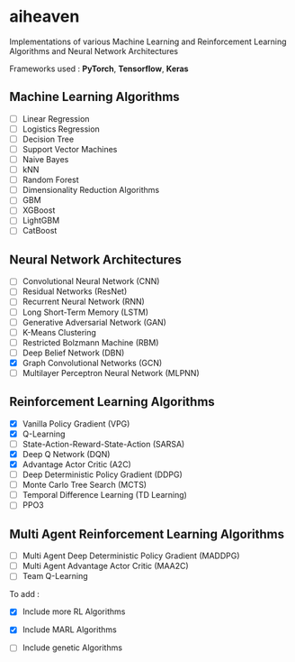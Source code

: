 # aiheaven

Implementations of various Machine Learning and Reinforcement Learning Algorithms and Neural Network Architectures

Frameworks used : **PyTorch**, **Tensorflow**, **Keras**

## Machine Learning Algorithms

- [ ] Linear Regression
- [ ] Logistics Regression
- [ ] Decision Tree
- [ ] Support Vector Machines
- [ ] Naive Bayes
- [ ] kNN
- [ ] Random Forest
- [ ] Dimensionality Reduction Algorithms
- [ ] GBM
- [ ] XGBoost
- [ ] LightGBM
- [ ] CatBoost

## Neural Network Architectures

- [ ] Convolutional Neural Network (CNN)
- [ ] Residual Networks (ResNet)
- [ ] Recurrent Neural Network (RNN)
- [ ] Long Short-Term Memory (LSTM)
- [ ] Generative Adversarial Network (GAN)
- [ ] K-Means Clustering
- [ ] Restricted Bolzmann Machine (RBM)
- [ ] Deep Belief Network (DBN)
- [x] Graph Convolutional Networks (GCN)
- [ ] Multilayer Perceptron Neural Network (MLPNN)

## Reinforcement Learning Algorithms

- [x] Vanilla Policy Gradient (VPG)
- [x] Q-Learning
- [ ] State-Action-Reward-State-Action (SARSA)
- [x] Deep Q Network (DQN)
- [x] Advantage Actor Critic (A2C)
- [ ] Deep Deterministic Policy Gradient (DDPG)
- [ ] Monte Carlo Tree Search (MCTS)
- [ ] Temporal Difference Learning (TD Learning)
- [ ] PPO3

## Multi Agent Reinforcement Learning Algorithms

- [ ] Multi Agent Deep Deterministic Policy Gradient (MADDPG)
- [ ] Multi Agent Advantage Actor Critic (MAA2C)
- [ ] Team Q-Learning

To add :

- [x] Include more RL Algorithms
- [x] Include MARL Algorithms
- [ ] Include genetic Algorithms



